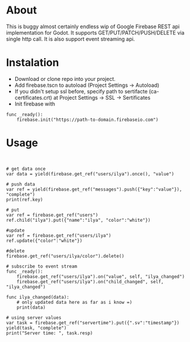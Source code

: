 About
=====

This is buggy almost certainly endless wip of Google Firebase REST api implementation for Godot. It supports GET/PUT/PATCH/PUSH/DELETE via single http call. It is also support event streaming api.

Instalation
===========

- Download or clone repo into your project.
- Add firebase.tscn to autoload (Project Settings -> Autoload)
- If you didn't setup ssl before, specify path to sertifacte (ca-certificates.crt) at Project Settings -> SSL -> Sertificates
- Init firebase with 
```gdscript
func _ready():
    firebase.init("https://path-to-domain.firebaseio.com")
```

Usage
=====

```gdscript


# get data once
var data = yield(firebase.get_ref("users/ilya").once(), "value")

# push data
var ref = yield(firebase.get_ref("messages").push({"key":"value"}), "complete")
print(ref.key)

# put
var ref = firebase.get_ref("users")
ref.child("ilya").put({"name":"ilya", "color":"white"})

#update
var ref = firebase.get_ref("users/ilya")
ref.update({"color":"white"})

#delete
firebase.get_ref("users/ilya/color").delete()

# subscribe to event stream
func _ready():
    firebase.get_ref("users/ilya").on("value", self, "ilya_changed")
    firebase.get_ref("users/ilya").on("child_changed", self, "ilya_changed")

func ilya_changed(data):
    # only updated data here as far as i know =)
    print(data)

# using server values
var task = firebase.get_ref("servertime").put({".sv":"timestamp"})
yield(task, "complete")
print("Server time: ", task.resp)
```
